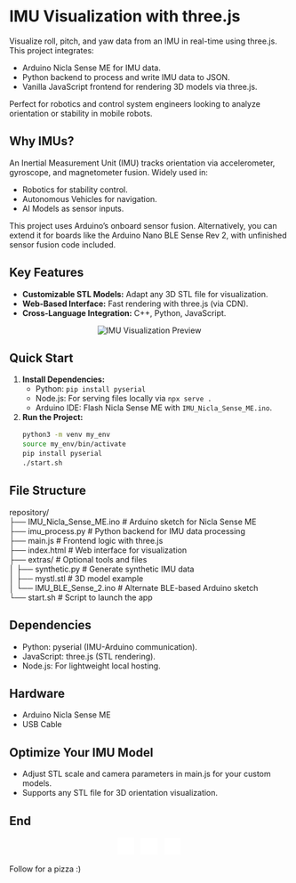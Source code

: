 # IMU Visualization with three.js

Visualize roll, pitch, and yaw data from an IMU in real-time using three.js. This project integrates:
- Arduino Nicla Sense ME for IMU data.
- Python backend to process and write IMU data to JSON.
- Vanilla JavaScript frontend for rendering 3D models via three.js.

Perfect for robotics and control system engineers looking to analyze orientation or stability in mobile robots.

## Why IMUs?

An Inertial Measurement Unit (IMU) tracks orientation via accelerometer, gyroscope, and magnetometer fusion. Widely used in:
- Robotics for stability control.
- Autonomous Vehicles for navigation.
- AI Models as sensor inputs.

This project uses Arduino’s onboard sensor fusion. Alternatively, you can extend it for boards like the Arduino Nano BLE Sense Rev 2, with unfinished sensor fusion code included.

## Key Features
- **Customizable STL Models:** Adapt any 3D STL file for visualization.
- **Web-Based Interface:** Fast rendering with three.js (via CDN).
- **Cross-Language Integration:** C++, Python, JavaScript.

<div align="center"><img src="IMUVIZ.mov" width="800" alt="IMU Visualization Preview"></div>  

## Quick Start
1. **Install Dependencies:**
    - Python: `pip install pyserial`
    - Node.js: For serving files locally via `npx serve .`
    - Arduino IDE: Flash Nicla Sense ME with `IMU_Nicla_Sense_ME.ino`.
2. **Run the Project:**
    ```sh
    python3 -m venv my_env  
    source my_env/bin/activate  
    pip install pyserial  
    ./start.sh  
    ```

## File Structure

repository/  
├── IMU_Nicla_Sense_ME.ino       # Arduino sketch for Nicla Sense ME  
├── imu_process.py               # Python backend for IMU data processing  
├── main.js                      # Frontend logic with three.js  
├── index.html                   # Web interface for visualization  
├── extras/                      # Optional tools and files  
│   ├── synthetic.py             # Generate synthetic IMU data  
│   ├── mystl.stl                # 3D model example  
│   └── IMU_BLE_Sense_2.ino      # Alternate BLE-based Arduino sketch  
└── start.sh                     # Script to launch the app  

## Dependencies
- Python: pyserial (IMU-Arduino communication).
- JavaScript: three.js (STL rendering).
- Node.js: For lightweight local hosting.

## Hardware
- Arduino Nicla Sense ME
- USB Cable

## Optimize Your IMU Model
- Adjust STL scale and camera parameters in main.js for your custom models.
- Supports any STL file for 3D orientation visualization.

## End

<div align="center">  
<a href="https://twitter.com/BrianJosephLeko"><img src="https://raw.githubusercontent.com/BrianLesko/BrianLesko/f7be693250033b9d28c2224c9c1042bb6859bfe9/.socials/svg-white/x-logo-white.svg" width="30" alt="Twitter"></a> &nbsp;  
<a href="https://github.com/BrianLesko"><img src="https://raw.githubusercontent.com/BrianLesko/BrianLesko/f7be693250033b9d28c2224c9c1042bb6859bfe9/.socials/svg-white/github-mark-white.svg" width="30" alt="GitHub"></a> &nbsp;  
<a href="https://www.linkedin.com/in/brianlesko/"><img src="https://raw.githubusercontent.com/BrianLesko/BrianLesko/f7be693250033b9d28c2224c9c1042bb6859bfe9/.socials/svg-white/linkedin-icon-white.svg" width="30" alt="LinkedIn"></a>  
</div>  

Follow for a pizza :)